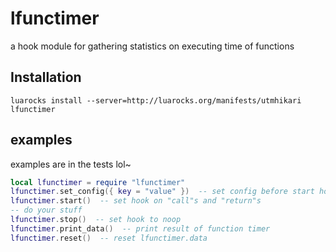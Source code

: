 # lfunctimer

a hook module for gathering statistics on executing time of functions

## Installation

`luarocks install --server=http://luarocks.org/manifests/utmhikari lfunctimer`

## examples

examples are in the tests lol~

```lua
local lfunctimer = require "lfunctimer"
lfunctimer.set_config({ key = "value" })  -- set config before start hook
lfunctimer.start()  -- set hook on "call"s and "return"s
-- do your stuff
lfunctimer.stop()  -- set hook to noop
lfunctimer.print_data()  -- print result of function timer
lfunctimer.reset()  -- reset lfunctimer.data
```
